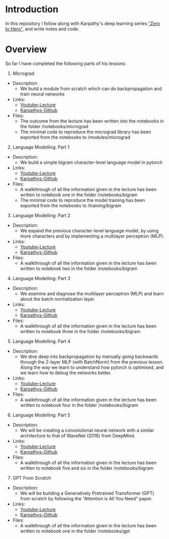 # Introduction
In this repository I follow along with Karpathy's deep learning series ["Zero to Hero"](https://karpathy.ai/zero-to-hero.html), and write notes and code.

# Overview
So far I have completed the following parts of his lessons:

1. Micrograd  
  * Description:
    * We build a module from scratch which can do backpropagation and train neural networks
  * Links:
    * [Youtube-Lecture](https://youtu.be/VMj-3S1tku0)
	* [Karpathys-Github](https://github.com/karpathy/micrograd)
  * Files:
    * The outcome from the lecture has been written into the notebooks in the folder /notebooks/micrograd
	* The minimal code to reproduce the micrograd library has been exported from the notebooks to /modules/micrograd

2. Language Modelling: Part 1
  * Description:  
  	* We build a simple bigram character-level language model in pytorch
  * Links:
  	* [Youtube-Lecture](https://www.youtube.com/watch?v=PaCmpygFfXo)
	* [Karpathys-Github](https://github.com/karpathy/makemore)
  * Files:
  	* A walkthrough of all the information given in the lecture has been written to notebook one in the folder /notebooks/bigram
	* The minimal code to reproduce the model training has been exported from the notebooks to /training/bigram

3. Language Modelling: Part 2
  * Description:
  	* We expand the previous character-level language model, by using more characters and by implementing a multilayer perceptron (MLP).
  * Links:
    * [Youtube-Lecture](https://www.youtube.com/watch?v=TCH_1BHY58I)
    * [Karpathys-Github](https://github.com/karpathy/makemore)
  * Files:
  	* A walkthrough of all the information given in the lecture has been written to notebook two in the folder /notebooks/bigram

4. Language Modelling: Part 3
  * Description:
  	* We examine and diagnose the multilayer perceptron (MLP) and learn about the batch normalization layer.
  * Links:
    * [Youtube-Lecture](https://www.youtube.com/watch?v=P6sfmUTpUmc)
    * [Karpathys-Github](https://github.com/karpathy/makemore)
  * Files:
  	* A walkthrough of all the information given in the lecture has been written to notebook three in the folder /notebooks/bigram

5. Language Modelling: Part 4
  * Description:
  	* We dive deep into backpropagation by manually going backwards through the 2-layer MLP (with BatchNorm) from the previous lesson. Along the way we learn to understand how pytorch is optimised, and we learn how to debug the networks better.
  * Links:
    * [Youtube-Lecture](https://www.youtube.com/watch?v=q8SA3rM6ckI)
    * [Karpathys-Github](https://github.com/karpathy/makemore)
  * Files:
  	* A walkthrough of all the information given in the lecture has been written to notebook four in the folder /notebooks/bigram

6. Language Modelling: Part 5
  * Description:
  	* We will be creating a convolutional neural network with a similar architecture to that of WaveNet (2016) from DeepMind. 
  * Links:
    * [Youtube-Lecture](https://www.youtube.com/watch?v=t3YJ5hKiMQ0)
    * [Karpathys-Github](https://github.com/karpathy/makemore)
  * Files:
  	* A walkthrough of all the information given in the lecture has been written to notebook five and six in the folder /notebooks/bigram

7. GPT From Scratch
  * Description:
  	* We will be building a Generatively Pretrained Transformer (GPT) from scratch by following the "Attention is All You Need" paper. 
  * Links:
    * [Youtube-Lecture](https://www.youtube.com/watch?v=kCc8FmEb1nY)
    * [Karpathys-Github](https://github.com/karpathy/nanoGPT)
  * Files:
  	* A walkthrough of all the information given in the lecture has been written to notebook one in the folder /notebooks/gpt


